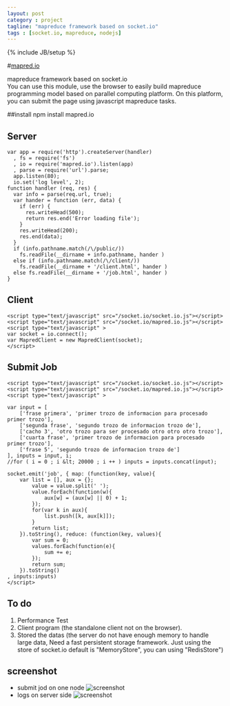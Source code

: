 ```yaml
---
layout: post
category : project
tagline: "mapreduce framework based on socket.io"
tags : [socket.io, mapreduce, nodejs]
---
```

{% include JB/setup %}

#[mapred.io](https://github.com/lloydzhou/mapred.io.git)


mapreduce framework based on socket.io  
You can use this module, use the browser to easily build mapreduce programming model based on parallel computing platform. On this platform, you can submit the page using javascript mapreduce tasks.

##install
	npm install mapred.io

## Server
	var app = require('http').createServer(handler)
	  , fs = require('fs')
	  , io = require('mapred.io').listen(app)
	  , parse = require('url').parse;
	  app.listen(80);
	  io.set('log level', 2);
	function handler (req, res) {
	  var info = parse(req.url, true);
	  var hander = function (err, data) {
		if (err) {
		  res.writeHead(500);
		  return res.end('Error loading file');
		}
		res.writeHead(200);
		res.end(data);
	  }
	  if (info.pathname.match(/\/public/))
		fs.readFile(__dirname + info.pathname, hander )
	  else if (info.pathname.match(/\/client/))
		fs.readFile(__dirname + '/client.html', hander )
	  else fs.readFile(__dirname + '/job.html', hander )
	}

## Client
	<script type="text/javascript" src="/socket.io/socket.io.js"></script>
	<script type="text/javascript" src="/socket.io/mapred.io.js"></script>
	<script type="text/javascript" >
	var socket = io.connect();
	var MapredClient = new MapredClient(socket);
	</script>
## Submit Job
	<script type="text/javascript" src="/socket.io/socket.io.js"></script>
	<script type="text/javascript" src="/socket.io/mapred.io.js"></script>
	<script type="text/javascript" >

	var input = [
		['frase primera', 'primer trozo de informacion para procesado primer trozo'],
		['segunda frase', 'segundo trozo de informacion trozo de'],
		['cacho 3', 'otro trozo para ser procesado otro otro otro trozo'],
		['cuarta frase', 'primer trozo de informacion para procesado primer trozo'],
		['frase 5', 'segundo trozo de informacion trozo de']
	], inputs = input, i;
	//for ( i = 0 ; i &lt; 20000 ; i ++ ) inputs = inputs.concat(input);

	socket.emit('job', { map: (function(key, value){
		var list = [], aux = {};
			value = value.split(' ');
			value.forEach(function(w){
				aux[w] = (aux[w] || 0) + 1;
			});
			for(var k in aux){
				list.push([k, aux[k]]);
			}
			return list;
		}).toString(), reduce: (function(key, values){
			var sum = 0;
			values.forEach(function(e){
				sum += e;
			});
			return sum;
		}).toString()
	, inputs:inputs)
	</script>

## To do
1. Performance Test
2. Client program (the standalone client not on the browser).
3. Stored the datas (the server do not have enough memory to handle large data, Need a fast persistent storage framework. Just using the store of socket.io default is "MemoryStore", you can using "RedisStore")

## screenshot
* submit jod on one node
![screenshot](https://f.cloud.github.com/assets/1826685/597401/5c4b1576-cbf4-11e2-9dcf-18dbad84b402.png)
* logs on server side
![screenshot](https://f.cloud.github.com/assets/1826685/594156/1a112198-ca5d-11e2-87cd-cc11069e530f.png)
